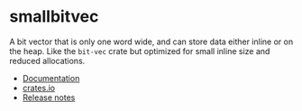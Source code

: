 # smallbitvec

A bit vector that is only one word wide, and can store data either inline or
on the heap.  Like the `bit-vec` crate but optimized for small inline size and
reduced allocations.

* [Documentation](https://docs.rs/smallbitvec)
* [crates.io](https://crates.io/crates/smallbitvec)
* [Release notes](https://github.com/servo/smallbitvec/releases)
